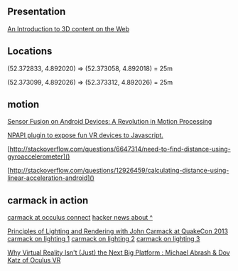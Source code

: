 ## Presentation

[An Introduction to 3D content on the Web](http://felixpalmer.github.io/safari-webgl/presentation.html)

## Locations


(52.372833, 4.892020) => (52.373058, 4.892018) = 25m

(52.373099, 4.892026) => (52.373312, 4.892026) = 25m



## motion
[Sensor Fusion on Android Devices: A Revolution in Motion Processing ](https://www.youtube.com/watch?v=C7JQ7Rpwn2k)

[NPAPI plugin to expose fun VR devices to Javascript.](https://github.com/benvanik/vr.js/)

[http://stackoverflow.com/questions/6647314/need-to-find-distance-using-gyroaccelerometer]()

[http://stackoverflow.com/questions/12926459/calculating-distance-using-linear-acceleration-android]()

## carmack in action
[carmack at occulus connect](https://www.youtube.com/watch?v=nqzpAbK9qFk)
[hacker news about ^](https://news.ycombinator.com/item?id=8345652)

[Principles of Lighting and Rendering with John Carmack at QuakeCon 2013](https://www.youtube.com/watch?v=IyUgHPs86XM)
[carmack on lighting 1](https://www.youtube.com/watch?v=wt-iVFxgFWk)
[carmack on lighting 2](https://www.youtube.com/watch?v=Uooh0Y9fC_M)
[carmack on lighting 3](https://www.youtube.com/watch?v=IyUgHPs86XM)

[Why Virtual Reality Isn't (Just) the Next Big Platform : Michael Abrash & Dov Katz of Oculus VR](https://www.youtube.com/watch?v=dxbh-TM5yNc)
